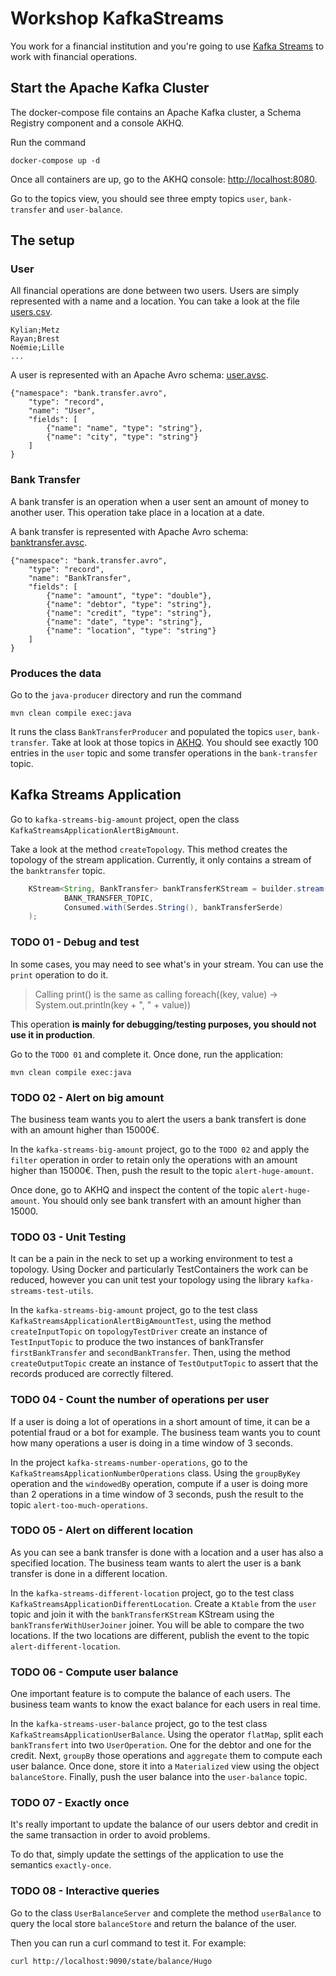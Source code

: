 # Workshop KafkaStreams

You work for a financial institution and you're going to use [Kafka Streams](https://kafka.apache.org/documentation/streams/) to work with financial operations.

## Start the Apache Kafka Cluster

The docker-compose file contains an Apache Kafka cluster, a Schema Registry component and a console AKHQ.

Run the command

```
docker-compose up -d
```

Once all containers are up, go to the AKHQ console: [http://localhost:8080](http://localhost:8080/ui).

Go to the topics view, you should see three empty topics `user`, `bank-transfer` and `user-balance`.

## The setup

### User

All financial operations are done between two users. Users are simply represented with a name and a location.
You can take a look at the file [users.csv](java-producer/src/main/resources/users.csv).

```
Kylian;Metz
Rayan;Brest
Noémie;Lille
...
```

A user is represented with an Apache Avro schema: [user.avsc](java-producer/src/main/avro/user.avsc).

```
{"namespace": "bank.transfer.avro",
    "type": "record",
    "name": "User",
    "fields": [
        {"name": "name", "type": "string"},
        {"name": "city", "type": "string"}
    ]
}
```

### Bank Transfer

A bank transfer is an operation when a user sent an amount of money to another user.
This operation take place in a location at a date.

A bank transfer is represented with Apache Avro schema: [banktransfer.avsc](java-producer/src/main/avro/banktransfer.avsc).

```
{"namespace": "bank.transfer.avro",
    "type": "record",
    "name": "BankTransfer",
    "fields": [
        {"name": "amount", "type": "double"},
        {"name": "debtor", "type": "string"},
        {"name": "credit", "type": "string"},
        {"name": "date", "type": "string"},
        {"name": "location", "type": "string"}
    ]
}
```

### Produces the data

Go to the `java-producer` directory and run the command

```
mvn clean compile exec:java
```

It runs the class `BankTransferProducer` and populated the topics `user`, `bank-transfer`. Take at look at those topics in [AKHQ](http://localhost:8080/ui/docker-kafka-server/topic).
You should see exactly 100 entries in the `user` topic and some transfer operations in the `bank-transfer` topic.


## Kafka Streams Application

Go to `kafka-streams-big-amount` project, open the class `KafkaStreamsApplicationAlertBigAmount`.

Take a look at the method `createTopology`. This method creates the topology of the stream application.
Currently, it only contains a stream of the `banktransfer` topic.

```java
    KStream<String, BankTransfer> bankTransferKStream = builder.stream(
            BANK_TRANSFER_TOPIC,
            Consumed.with(Serdes.String(), bankTransferSerde)
    );
```

### TODO 01 - Debug and test

In some cases, you may need to see what's in your stream. You can use the `print` operation to do it.

> Calling print() is the same as calling foreach((key, value) -> System.out.println(key + ", " + value))

This operation **is mainly for debugging/testing purposes, you should not use it in production**.

Go to the `TODO 01` and complete it. Once done, run the application:

```
mvn clean compile exec:java
```

### TODO 02 - Alert on big amount

The business team wants you to alert the users a bank transfert is done with an amount higher than 15000€.

In the `kafka-streams-big-amount` project, go to the `TODO 02` and apply the `filter` operation in order to retain only the operations with an amount higher than 15000€.
Then, push the result to the topic `alert-huge-amount`.

Once done, go to AKHQ and inspect the content of the topic `alert-huge-amount`. You should only see bank transfert with an amount higher than 15000.

### TODO 03 - Unit Testing

It can be a pain in the neck to set up a working environment to test a topology. 
Using Docker and particularly TestContainers the work can be reduced, however you can unit test your topology using the library `kafka-streams-test-utils`.

In the `kafka-streams-big-amount` project, go to the test class `KafkaStreamsApplicationAlertBigAmountTest`, using the method `createInputTopic` on `topologyTestDriver` create an instance of `TestInputTopic` to produce the two instances of bankTransfer `firstBankTransfer` and `secondBankTransfer`.
Then, using the method `createOutputTopic` create an instance of `TestOutputTopic` to assert that the records produced are correctly filtered.

### TODO 04 - Count the number of operations per user

If a user is doing a lot of operations in a short amount of time, it can be a potential fraud or a bot for example. The business team wants you to count how many operations a user is doing in a time window of 3 seconds.

In the project `kafka-streams-number-operations`, go to the `KafkaStreamsApplicationNumberOperations` class. 
Using the `groupByKey` operation and the `windowedBy` operation, compute if a user is doing more than 2 operations in a time window of 3 seconds, push the result to the topic `alert-too-much-operations`.

### TODO 05 - Alert on different location

As you can see a bank transfer is done with a location and a user has also a specified location.
The business team wants to alert the user is a bank transfer is done in a different location.

In the `kafka-streams-different-location` project, go to the test class `KafkaStreamsApplicationDifferentLocation`.
Create a `Ktable` from the `user` topic and join it with the `bankTransferKStream` KStream using the `bankTransferWithUserJoiner` joiner.
You will be able to compare the two locations. If the two locations are different, publish the event to the topic `alert-different-location`.

### TODO 06 - Compute user balance

One important feature is to compute the balance of each users. The business team wants to know the exact balance for each users in real time.

In the `kafka-streams-user-balance` project, go to the test class `KafkaStreamsApplicationUserBalance`.
Using the operator `flatMap`, split each `bankTransfert` into two `UserOperation`. One for the debtor and one for the credit.
Next, `groupBy` those operations and `aggregate` them to compute each user balance. Once done, store it into a `Materialized` view using the object `balanceStore`.
Finally, push the user balance into the `user-balance` topic.

### TODO 07 - Exactly once

It's really important to update the balance of our users debtor and credit in the same transaction in order to avoid problems.

To do that, simply update the settings of the application to use the semantics `exactly-once`.

### TODO 08 - Interactive queries

Go to the class `UserBalanceServer` and complete the method `userBalance` to query the local store `balanceStore` and return the balance of the user.

Then you can run a curl command to test it. For example:

```
curl http://localhost:9090/state/balance/Hugo
```
